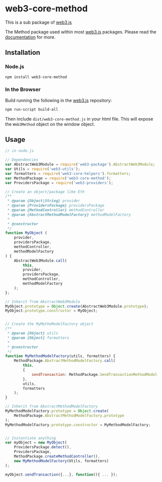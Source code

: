 # web3-core-method

This is a sub package of [web3.js][repo]

The Method package used within most [web3.js][repo] packages.
Please read the [documentation][docs] for more.

## Installation

### Node.js

```bash
npm install web3-core-method
```

### In the Browser

Build running the following in the [web3.js][repo] repository:

```bash
npm run-script build-all
```

Then include `dist/web3-core-method.js` in your html file.
This will expose the `Web3Method` object on the window object.


## Usage

```js
// in node.js

// Dependencies
var AbstractWeb3Module = require('web3-package').AbstractWeb3Module;
var Utils = require('web3-utils');
var formatters = require('web3-core-helpers').formatters;
var MethodPackage = require('web3-core-method');
var ProvidersPackage = require('web3-providers');

// Create an object/package like Eth
/**
 * @param {Object|String} provider
 * @param {ProvidersPackage} providersPackage
 * @param {MethodController} methodController
 * @param {AbstractMethodModelFactory} methodModelFactory
 * 
 * @constructor
 */
function MyObject (
    provider,
    providersPackage,
    methodController,
    methodModelFactory
) {
    AbstractWeb3Module.call(
        this,
        provider,
        providersPackage,
        methodController,
        methodModelFactory
    );
};

// Inherit from AbstractWeb3Module
MyObject.prototype = Object.create(AbstractWeb3Module.prototype);
MyObject.prototype.constructor = MyObject;


// Create the MyMethoModelFactory object
/**
 * @param {Object} utils
 * @param {Object} formatters
 * 
 * @constructor
 */
function MyMethodModelFactory(utils, formatters) {
    MethodPackage.AbstractMethodModelFactory.call(
        this,
        {
            sendTransaction: MethodPackage.SendTransactionMethodModel
        },
        utils,
        formatters
    );
}

// Inherit from AbstractMethodModelFactory
MyMethodModelFactory.prototype = Object.create(
    MethodPackage.AbstractMethodModelFactory.prototype
);
MyMethodModelFactory.prototype.constructor = MyMethodModelFactory;


// Instantiate anything
var myObject = new MyObject(
    ProvidersPackage.detect(), 
    ProvidersPackage, 
    MethodPackage.createMethodController(), 
    new MyMethodModelFactory(Utils, formatters)
);

myObject.sendTransaction({...}, function(){ ... });
```


[docs]: http://web3js.readthedocs.io/en/1.0/
[repo]: https://github.com/ethereum/web3.js


